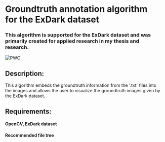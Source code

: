 # Groundtruth annotation algorithm for the ExDark dataset
### This algorithm is supported for the ExDark dataset and was primarily created for applied research in my thesis and research.
![PWC](https://img.shields.io/badge/Dataset-ExDark%20dataset-red?url=https://github.com/cs-chan/Exclusively-Dark-Image-Dataset&url=http://youtube.com&logo=Github)

## Description:
This algorithm embeds the groundtruth information from the '.txt' files into the images and allows the user to visualize the groundtruth images given by the ExDark dataset.

## Requirements:
#### OpenCV, ExDark dataset
#### Recommended file tree 
